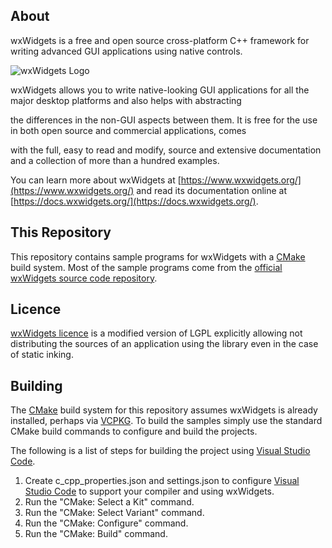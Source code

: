 About
-----

wxWidgets is a free and open source cross-platform C++ framework for writing advanced GUI applications using native controls.

![wxWidgets Logo](https://www.wxwidgets.org/assets/img/header-logo.png)

wxWidgets allows you to write native-looking GUI applications for all the major desktop platforms and also helps with abstracting

the differences in the non-GUI aspects between them. It is free for the use in both open source and commercial applications, comes

with the full, easy to read and modify, source and extensive documentation and a collection of more than a hundred examples.

You can learn more about wxWidgets at [https://www.wxwidgets.org/](https://www.wxwidgets.org/) and read its documentation online at [https://docs.wxwidgets.org/](https://docs.wxwidgets.org/).



This Repository
---------------

This repository contains sample programs for wxWidgets with a [CMake](https://cmake.org/) build system. Most of the sample programs come from the [official wxWidgets source code repository](https://github.com/wxWidgets/).

Licence
-------

[wxWidgets licence](https://github.com/wxWidgets/wxWidgets/blob/master/docs/licence.txt) is a modified version of LGPL explicitly allowing not distributing the sources of an application using the library even in the case of static inking.

Building
--------

The [CMake](https://cmake.org/) build system for this repository assumes wxWidgets is already installed, perhaps via [VCPKG](https://vcpkg.io/). To build the samples simply use the standard CMake build commands to configure and build the projects.

The following is a list of steps for building the project using [Visual Studio Code](https://code.visualstudio.com/).

1. Create c\_cpp\_properties.json and settings.json to configure [Visual Studio Code](https://code.visualstudio.com/) to support your compiler and using wxWidgets.
2. Run the "CMake: Select a Kit" command.
3. Run the "CMake: Select Variant" command.
4. Run the "CMake: Configure" command.
5. Run the "CMake: Build" command.
